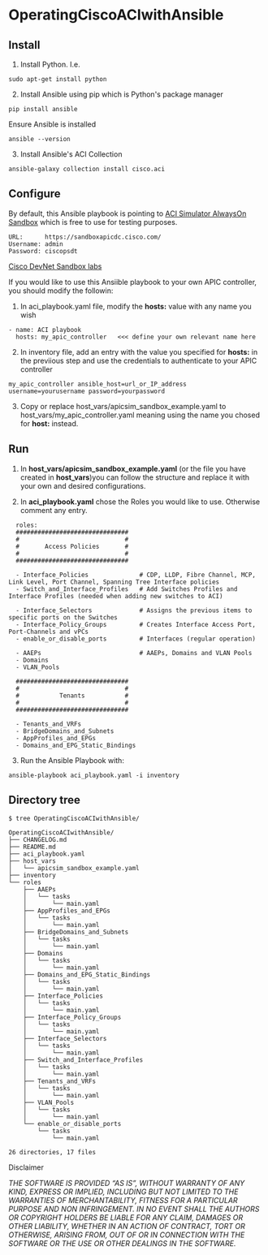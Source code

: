 # OperatingCiscoACIwithAnsible

## Install

1. Install Python. I.e.

```
sudo apt-get install python
```

2.  Install Ansible using pip which is Python's package manager

```
pip install ansible
```

Ensure Ansible is installed

```
ansible --version
```

3. Install Ansible's ACI Collection

```
ansible-galaxy collection install cisco.aci
```

## Configure

By default, this Ansible playbook is pointing to [ACI Simulator AlwaysOn Sandbox](https://devnetsandbox.cisco.com/RM/Diagram/Index/5a229a7c-95d5-4cfd-a651-5ee9bc1b30e2?diagramType=Topology) which is free to use for testing purposes.

```
URL:      https://sandboxapicdc.cisco.com/
Username: admin
Password: ciscopsdt
```
[Cisco DevNet Sandbox labs](https://devnetsandbox.cisco.com/RM/Topology)

If you would like to use this Ansiible playbook to your own APIC controller, you should modify the followin:

1. In aci_playbook.yaml file, modify the **hosts:** value with any name you wish

```
- name: ACI playbook
  hosts: my_apic_controller   <<< define your own relevant name here
```

2. In inventory file, add an entry with the value you specified for **hosts:** in the previious step and use the credentials to authenticate to your APIC controller

```
my_apic_controller ansible_host=url_or_IP_address username=yourusername password=yourpassword
```

3. Copy or replace host_vars/apicsim_sandbox_example.yaml to host_vars/my_apic_controller.yaml meaning using the name you chosed for **host:** instead.

## Run

1. In **host_vars/apicsim_sandbox_example.yaml** (or the file you have created in **host_vars**)you can follow the structure and replace it with your own and desired configurations.

2. In **aci_playbook.yaml** chose the Roles you would like to use. Otherwise comment any entry.

```
  roles:
  ###############################
  #                             #
  #       Access Policies       #
  #                             #
  ###############################

  - Interface_Policies              # CDP, LLDP, Fibre Channel, MCP, Link Level, Port Channel, Spanning Tree Interface policies
  - Switch_and_Interface_Profiles   # Add Switches Profiles and Interface Profiles (needed when adding new switches to ACI)

  - Interface_Selectors             # Assigns the previous items to specific ports on the Switches
  - Interface_Policy_Groups         # Creates Interface Access Port, Port-Channels and vPCs
  - enable_or_disable_ports         # Interfaces (regular operation)

  - AAEPs                           # AAEPs, Domains and VLAN Pools
  - Domains
  - VLAN_Pools

  ###############################
  #                             #
  #           Tenants           #
  #                             #
  ###############################

  - Tenants_and_VRFs
  - BridgeDomains_and_Subnets
  - AppProfiles_and_EPGs
  - Domains_and_EPG_Static_Bindings
```

3. Run the Ansible Playbook with:

```
ansible-playbook aci_playbook.yaml -i inventory
```

## Directory tree

```
$ tree OperatingCiscoACIwithAnsible/

OperatingCiscoACIwithAnsible/
├── CHANGELOG.md
├── README.md
├── aci_playbook.yaml
├── host_vars
│   └── apicsim_sandbox_example.yaml
├── inventory
└── roles
    ├── AAEPs
    │   └── tasks
    │       └── main.yaml
    ├── AppProfiles_and_EPGs
    │   └── tasks
    │       └── main.yaml
    ├── BridgeDomains_and_Subnets
    │   └── tasks
    │       └── main.yaml
    ├── Domains
    │   └── tasks
    │       └── main.yaml
    ├── Domains_and_EPG_Static_Bindings
    │   └── tasks
    │       └── main.yaml
    ├── Interface_Policies
    │   └── tasks
    │       └── main.yaml
    ├── Interface_Policy_Groups
    │   └── tasks
    │       └── main.yaml
    ├── Interface_Selectors
    │   └── tasks
    │       └── main.yaml
    ├── Switch_and_Interface_Profiles
    │   └── tasks
    │       └── main.yaml
    ├── Tenants_and_VRFs
    │   └── tasks
    │       └── main.yaml
    ├── VLAN_Pools
    │   └── tasks
    │       └── main.yaml
    └── enable_or_disable_ports
        └── tasks
            └── main.yaml

26 directories, 17 files
```


Disclaimer

*THE SOFTWARE IS PROVIDED “AS IS”, WITHOUT WARRANTY OF ANY KIND, EXPRESS OR IMPLIED, INCLUDING BUT NOT LIMITED TO THE WARRANTIES OF MERCHANTABILITY, FITNESS FOR A PARTICULAR PURPOSE AND NON INFRINGEMENT. IN NO EVENT SHALL THE AUTHORS OR COPYRIGHT HOLDERS BE LIABLE FOR ANY CLAIM, DAMAGES OR OTHER LIABILITY, WHETHER IN AN ACTION OF CONTRACT, TORT OR OTHERWISE, ARISING FROM, OUT OF OR IN CONNECTION WITH THE SOFTWARE OR THE USE OR OTHER DEALINGS IN THE SOFTWARE.*
